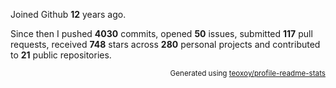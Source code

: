 Joined Github **12** years ago.

Since then I pushed **4030** commits, opened **50** issues, submitted **117** pull requests, received **748** stars across **280** personal projects and contributed to **21** public repositories.

<p align="right"><sub>Generated using <a href="https://github.com/marketplace/actions/profile-readme-stats">teoxoy/profile-readme-stats</a></sub></p>
